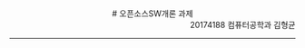 <div align="center">
  # 오픈소스SW개론 과제
</div>

<div align="right">
  20174188 컴퓨터공학과 김형균
</div>

-------
